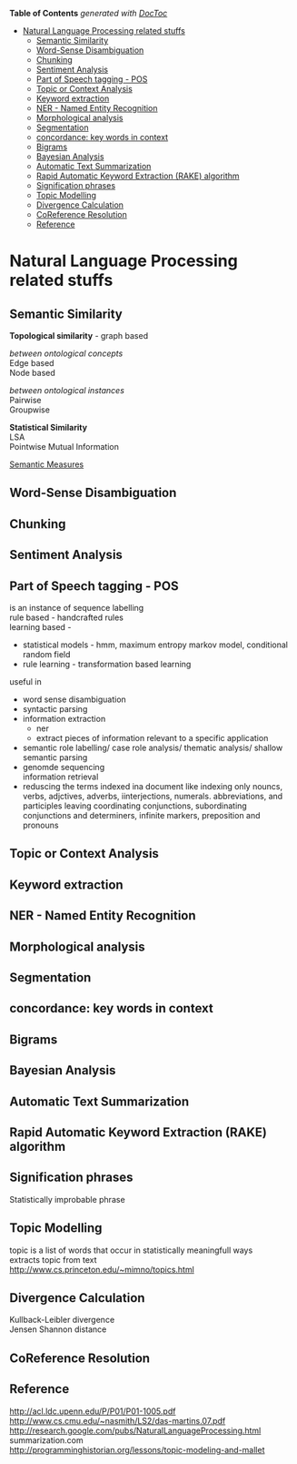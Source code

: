 **Table of Contents**  *generated with [DocToc](http://doctoc.herokuapp.com/)*

- [Natural Language Processing related stuffs](#natural-language-processing-related-stuffs)
	- [Semantic Similarity](#semantic-similarity)
	- [Word-Sense Disambiguation](#word-sense-disambiguation)
	- [Chunking](#chunking)
	- [Sentiment Analysis](#sentiment-analysis)
	- [Part of Speech tagging - POS](#part-of-speech-tagging---pos)
	- [Topic or Context Analysis](#topic-or-context-analysis)
	- [Keyword extraction](#keyword-extraction)
	- [NER - Named Entity Recognition](#ner---named-entity-recognition)
	- [Morphological analysis](#morphological-analysis)
	- [Segmentation](#segmentation)
	- [concordance: key words in context](#concordance-key-words-in-context)
	- [Bigrams](#bigrams)
	- [Bayesian Analysis](#bayesian-analysis)
	- [Automatic Text Summarization](#automatic-text-summarization)
	- [Rapid Automatic Keyword Extraction (RAKE) algorithm](#rapid-automatic-keyword-extraction-rake-algorithm)
	- [Signification phrases](#signification-phrases)
	- [Topic Modelling](#topic-modelling)
	- [Divergence Calculation](#divergence-calculation)
	- [CoReference Resolution](#coreference-resolution)
	- [Reference](#reference)

Natural Language Processing related stuffs
==========================================

Semantic Similarity
-------------------
__Topological similarity__ - graph based  

_between ontological concepts_  
Edge based  
Node based  

_between ontological instances_  
Pairwise  
Groupwise  

__Statistical Similarity__  
LSA  
Pointwise Mutual Information  

[Semantic Measures](http://www.semantic-measures-library.org/sml/index.php?q=sml-semantic-measures)

Word-Sense Disambiguation
-------------------------

Chunking
--------

Sentiment Analysis
------------------

Part of Speech tagging - POS
-----------------------------
is an instance of sequence labelling  
rule based - handcrafted rules  
learning based -  
- statistical models - hmm, maximum entropy markov model, conditional random field  
- rule learning - transformation based learning  

useful in  
- word sense disambiguation  
- syntactic parsing  
- information extraction  
  - ner  
  - extract pieces of information relevant to a specific application  
- semantic role labelling/ case role analysis/ thematic analysis/ shallow semantic parsing  
- genomde sequencing  
information retrieval  
- reduscing the terms indexed ina  document
  like indexing only nouncs, verbs, adjctives, adverbs, iinterjections, numerals. abbreviations, and participles
  leaving coordinating conjunctions, subordinating conjunctions and determiners, infinite markers, preposition and pronouns  


Topic or Context Analysis
-------------------------

Keyword extraction
------------------

NER - Named Entity Recognition
------------------------------


Morphological analysis
----------------------

Segmentation
------------

concordance: key words in context
---------------------------------

Bigrams
-------

Bayesian Analysis
-----------------

Automatic Text Summarization
----------------------------

Rapid Automatic Keyword Extraction (RAKE) algorithm
---------------------------------------------------

Signification phrases
---------------------
Statistically improbable phrase  

Topic Modelling
---------------
topic is a list of words that occur in statistically meaningfull ways  
extracts topic from text  
http://www.cs.princeton.edu/~mimno/topics.html  

Divergence Calculation
----------------------
Kullback-Leibler divergence  
Jensen Shannon distance  

CoReference Resolution
----------------------


Reference
---------
http://acl.ldc.upenn.edu/P/P01/P01-1005.pdf  
http://www.cs.cmu.edu/~nasmith/LS2/das-martins.07.pdf  
http://research.google.com/pubs/NaturalLanguageProcessing.html  
summarization.com  
http://programminghistorian.org/lessons/topic-modeling-and-mallet  
